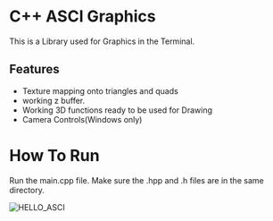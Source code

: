 # C++ ASCI Graphics

This is a Library used for Graphics in the Terminal.

## Features
- Texture mapping onto triangles and quads
- working z buffer.
- Working 3D functions ready to be used for Drawing
- Camera Controls(Windows only)
  
# How To Run
Run the main.cpp file. Make sure the .hpp and .h files are in the same directory.

![HELLO_ASCI](https://github.com/MarkusWailee/AsciGraphics/assets/151405696/d40ec45e-2159-4dbc-9e53-21a29629c0e2)
